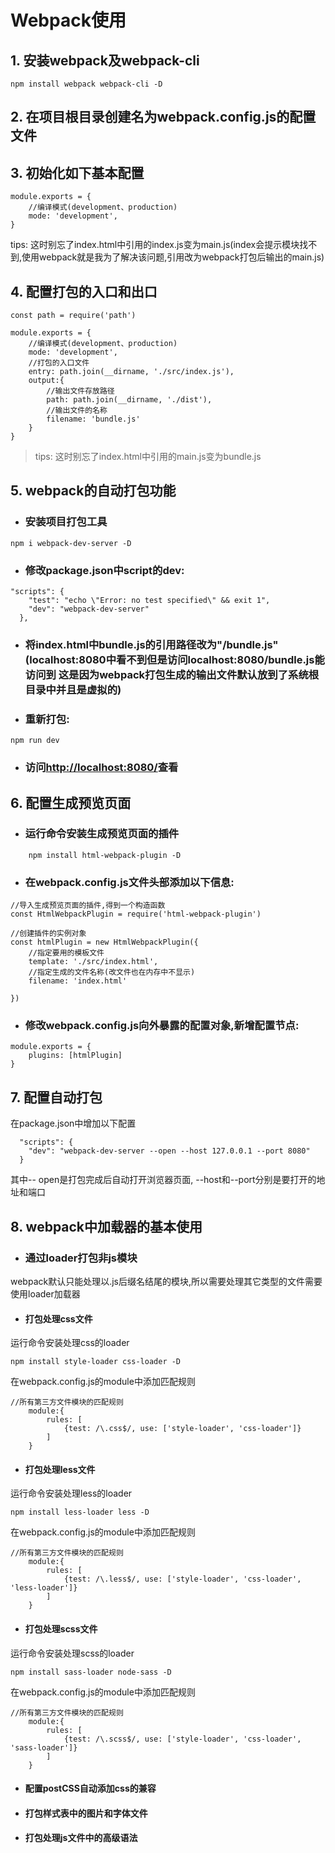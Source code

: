 # Webpack使用

## 1.  安装webpack及webpack-cli

```
npm install webpack webpack-cli -D
```

## 2. 在项目根目录创建名为webpack.config.js的配置文件

## 3. 初始化如下基本配置

```
module.exports = {
    //编译模式(development、production)
    mode: 'development',
}
```
tips: 这时别忘了index.html中引用的index.js变为main.js(index会提示模块找不到,使用webpack就是我为了解决该问题,引用改为webpack打包后输出的main.js)

## 4. 配置打包的入口和出口

```
const path = require('path')

module.exports = {
    //编译模式(development、production)
    mode: 'development',
    //打包的入口文件
    entry: path.join(__dirname, './src/index.js'),
    output:{
        //输出文件存放路径
        path: path.join(__dirname, './dist'),
        //输出文件的名称
        filename: 'bundle.js'
    }
}
```

> tips: 这时别忘了index.html中引用的main.js变为bundle.js

## 5. webpack的自动打包功能

- ### 安装项目打包工具

```
npm i webpack-dev-server -D
```
- ### 修改package.json中script的dev:

```
"scripts": {
    "test": "echo \"Error: no test specified\" && exit 1",
    "dev": "webpack-dev-server"
  },
```
- ### 将index.html中bundle.js的引用路径改为"/bundle.js"(localhost:8080中看不到但是访问localhost:8080/bundle.js能访问到  这是因为webpack打包生成的输出文件默认放到了系统根目录中并且是虚拟的)
- ### 重新打包:
```
npm run dev
```

- ### 访问<http://localhost:8080/>查看

## 6. 配置生成预览页面
- ### 运行命令安装生成预览页面的插件
```
    npm install html-webpack-plugin -D
```
- ### 在webpack.config.js文件头部添加以下信息:
```
//导入生成预览页面的插件,得到一个构造函数
const HtmlWebpackPlugin = require('html-webpack-plugin')

//创建插件的实例对象
const htmlPlugin = new HtmlWebpackPlugin({
    //指定要用的模板文件
    template: './src/index.html',
    //指定生成的文件名称(改文件也在内存中不显示)
    filename: 'index.html'

})
```
- ### 修改webpack.config.js向外暴露的配置对象,新增配置节点:
```
module.exports = {
    plugins: [htmlPlugin]
}
```
## 7. 配置自动打包
在package.json中增加以下配置
```
  "scripts": {
    "dev": "webpack-dev-server --open --host 127.0.0.1 --port 8080"
  }
```
其中-- open是打包完成后自动打开浏览器页面, --host和--port分别是要打开的地址和端口

## 8. webpack中加载器的基本使用

* ### 通过loader打包非js模块

webpack默认只能处理以.js后缀名结尾的模块,所以需要处理其它类型的文件需要使用loader加载器

- #### 打包处理css文件

运行命令安装处理css的loader

```
npm install style-loader css-loader -D
```

在webpack.config.js的module中添加匹配规则

```
//所有第三方文件模块的匹配规则
    module:{
        rules: [
            {test: /\.css$/, use: ['style-loader', 'css-loader']}
        ]
    }
```

- #### 打包处理less文件

运行命令安装处理less的loader

```
npm install less-loader less -D
```

在webpack.config.js的module中添加匹配规则

```
//所有第三方文件模块的匹配规则
    module:{
        rules: [
            {test: /\.less$/, use: ['style-loader', 'css-loader', 'less-loader']}
        ]
    }
```

- #### 打包处理scss文件

运行命令安装处理scss的loader

```
npm install sass-loader node-sass -D
```

在webpack.config.js的module中添加匹配规则

```
//所有第三方文件模块的匹配规则
    module:{
        rules: [
            {test: /\.scss$/, use: ['style-loader', 'css-loader', 'sass-loader']}
        ]
    }
```

- #### 配置postCSS自动添加css的兼容

- #### 打包样式表中的图片和字体文件

- #### 打包处理js文件中的高级语法

